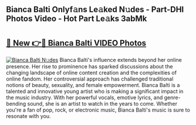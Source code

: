 ## Bianca Balti Onlyf𝚊ns Le𝚊ked N𝚞des - Part-DHI Photos Video - Hot Part Le𝚊ks 3abMk

# <h2><a href="http://ac26014.deff.icu/?id=Bianca+Balti">🔗 New 👉🔴 Bianca Balti VIDEO Photos</a></h2>

[![Bianca Balti N𝚞des](https://i.imgur.com/rIISA9y.gif)](http://ac26014.deff.icu/?id=Bianca+Balti)
Bianca Balti's influence extends beyond her online presence. Her rise to prominence has sparked discussions about the changing landscape of online content creation and the complexities of online fandom. Her controversial approach has challenged traditional notions of beauty, sexuality, and female empowerment. Bianca Balti is a talented and innovative young artist who is making a significant impact in the music industry. With her powerful vocals, emotive lyrics, and genre-bending sound, she is an artist to watch in the years to come. Whether you're a fan of pop, rock, or electronic music, Bianca Balti's music is sure to resonate with you.
